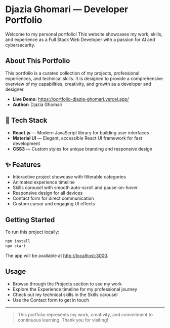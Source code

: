 # Djazia Ghomari — Developer Portfolio

Welcome to my personal portfolio! This website showcases my work, skills, and experience as a Full Stack Web Developer with a passion for AI and cybersecurity.

## About This Portfolio

This portfolio is a curated collection of my projects, professional experiences, and technical skills. It is designed to provide a comprehensive overview of my capabilities, creativity, and growth as a developer and designer.

- **Live Demo:** https://portfolio-djazia-ghomari.vercel.app/
- **Author:** Djazia Ghomari

## 🚀 Tech Stack

- **React.js** — Modern JavaScript library for building user interfaces
- **Material UI** — Elegant, accessible React UI framework for fast development
- **CSS3** — Custom styles for unique branding and responsive design

## ✨ Features

- Interactive project showcase with filterable categories
- Animated experience timeline
- Skills carousel with smooth auto-scroll and pause-on-hover
- Responsive design for all devices
- Contact form for direct communication
- Custom cursor and engaging UI effects

## Getting Started

To run this project locally:

```bash
npm install
npm start
```

The app will be available at [http://localhost:3000](http://localhost:3000).

## Usage

- Browse through the Projects section to see my work
- Explore the Experience timeline for my professional journey
- Check out my technical skills in the Skills carousel
- Use the Contact form to get in touch


---

> This portfolio represents my work, creativity, and commitment to continuous learning. Thank you for visiting!
